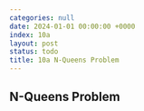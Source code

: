 ```yaml
---
categories: null
date: 2024-01-01 00:00:00 +0000
index: 10a
layout: post
status: todo
title: 10a N-Queens Problem
---
```


## N-Queens Problem